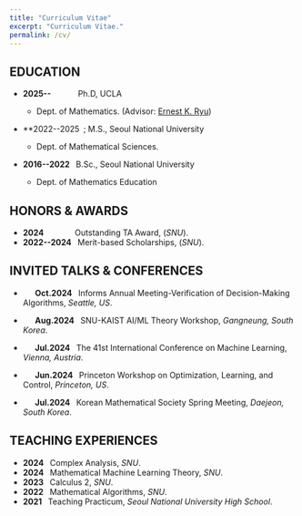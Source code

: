 ```yaml
---
title: "Curriculum Vitae"
excerpt: "Curriculum Vitae."
permalink: /cv/
---
```


EDUCATION
-----

- **2025--&ensp;&ensp;** &emsp;&nbsp;&nbsp;&nbsp; Ph.D, UCLA
  - Dept. of Mathematics. (Advisor: [Ernest K. Ryu](http://ernestryu.com))

- **2022--2025&ensp;; M.S., Seoul National University
  - Dept. of Mathematical Sciences. 

- **2016--2022&ensp;** B.Sc., Seoul National University
  - Dept. of Mathematics Education


HONORS & AWARDS
-----

- **2024&ensp;&ensp;&ensp;** &emsp;&nbsp;&nbsp;&nbsp; Outstanding TA Award, (_SNU_).
- **2022--2024&ensp;**  Merit-based Scholarships, (_SNU_).

INVITED TALKS & CONFERENCES
-----
- **&emsp;&ensp;Oct.2024&ensp;** Informs Annual Meeting-Verification of Decision-Making Algorithms, _Seattle, US_.

- **&emsp;&ensp;Aug.2024&ensp;** SNU-KAIST AI/ML Theory Workshop, _Gangneung, South Korea_.

- **&emsp;&ensp;Jul.2024&ensp;** The 41st International Conference on Machine Learning,  _Vienna, Austria_.

- **&emsp;&ensp;Jun.2024&ensp;** Princeton Workshop on Optimization, Learning, and Control, _Princeton, US_.

- **&emsp;&ensp;Jul.2024&ensp;** Korean Mathematical Society Spring Meeting,  _Daejeon, South Korea_. 

TEACHING EXPERIENCES
-----
- **2024&ensp;** Complex Analysis, _SNU_.
- **2024&ensp;** Mathematical Machine Learning Theory, _SNU_.
- **2023&ensp;** Calculus 2, _SNU_.
- **2022&ensp;** Mathematical Algorithms, _SNU_.
- **2021&ensp;** Teaching Practicum, _Seoul National University High School_.



